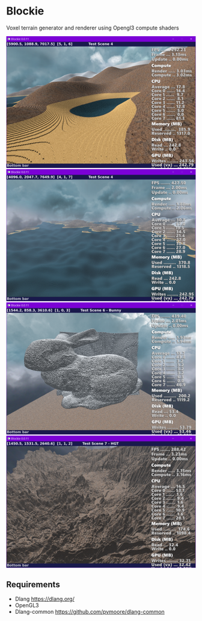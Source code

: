 # Blockie

Voxel terrain generator and renderer using Opengl3 compute shaders

![Chess](screenshots/scene4.png)
![Chess](screenshots/scene4b.png)
![Chess](screenshots/scene6.png)
![Chess](screenshots/scene7.png)

## Requirements
- Dlang https://dlang.org/
- OpenGL3 
- Dlang-common https://github.com/pvmoore/dlang-common


